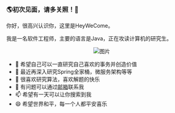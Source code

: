 ### 🌎初次见面，请多关照！👋

你好，很高兴认识你，这里是HeyWeCome。

我是一名软件工程师，主要的语言是Java，正在攻读计算机的研究生。

<center><img src="https://pic2.zhimg.com/50/v2-cf660cfc2550a4a6e3c44dfa86ac16d2_hd.webp?source=1940ef5c" alt="图片"/></center>

<!--
**HeyWeCome/HeyWeCome** is a ✨ _special_ ✨ repository because its `README.md` (this file) appears on your GitHub profile.

Here are some ideas to get you started:

- 👯 I’m looking to collaborate on ...
- ⚡ Fun fact: ...
- -->

- 🔭 希望自己可以一直研究自己喜欢的事务并创造价值
- 🌱 最近再深入研究Spring全家桶，微服务架构等等
- 🤔 很喜欢研究算法，喜欢解题的快乐
- 💬 有问题可以通过[邮箱](heywecome@163.com "标题")联系我
- 📫 希望有一天可以让你搜索到我
- 😄 希望世界和平，每一个人都平安喜乐

